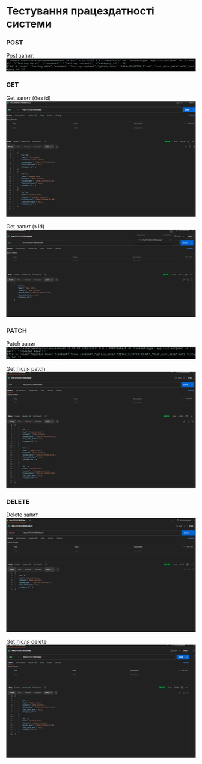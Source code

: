 # Тестування працездатності системи

### POST
Post запит:
![](./img/postMethod.png)



### GET

Get запит (без id)
![](./img/getMethod.png)

Get запит (з id)
![](./img/getMethodWithID.png)


### PATCH

Patch запит
![](./img/patchMethod.png)

Get після patch
![](./img/getAfterPatchMethod.png)


### DELETE 

Delete запит 
![](./img/deleteMethod.png)

Get після delete
![](./img/getAfterDeleteMethod.png)
